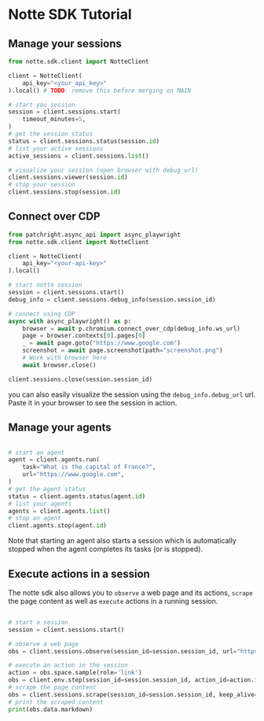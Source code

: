 # Notte SDK Tutorial

## Manage your sessions

```python
from notte.sdk.client import NotteClient

client = NotteClient(
    api_key="<your_api_key>"
).local() # TODO: remove this before merging on MAIN

# start you session
session = client.sessions.start(
    timeout_minutes=5,
)
# get the session status
status = client.sessions.status(session.id)
# list your active sessions
active_sessions = client.sessions.list()

# visualize your session (open browser with debug_url)
client.sessions.viewer(session.id)
# stop your session
client.sessions.stop(session.id)
```

## Connect over CDP

```python
from patchright.async_api import async_playwright
from notte.sdk.client import NotteClient

client = NotteClient(
    api_key="<your-api-key>"
).local()

# start notte session
session = client.sessions.start()
debug_info = client.sessions.debug_info(session.session_id)

# connect using CDP
async with async_playwright() as p:
    browser = await p.chromium.connect_over_cdp(debug_info.ws_url)
    page = browser.contexts[0].pages[0]
    _ = await page.goto("https://www.google.com")
    screenshot = await page.screenshot(path="screenshot.png")
    # Work with browser here
    await browser.close()

client.sessions.close(session.session_id)
```

you can also easily visualize the session using the `debug_info.debug_url` url. Paste it in your browser to see the session in action.



## Manage your agents

```python

# start an agent
agent = client.agents.run(
    task="What is the capital of France?",
    url="https://www.google.com",
)
# get the agent status
status = client.agents.status(agent.id)
# list your agents
agents = client.agents.list()
# stop an agent
client.agents.stop(agent.id)
```

Note that starting an agent also starts a session which is automatically stopped when the agent completes its tasks (or is stopped).


## Execute actions in a session

The notte sdk also allows you to `observe` a web page and its actions, `scrape` the page content as well as `execute` actions in a running session.

```python

# start a session
session = client.sessions.start()

# observe a web page
obs = client.sessions.observe(session_id=session.session_id, url="https://www.google.com", keep_alive=True)

# execute an action in the session
action = obs.space.sample(role='link')
obs = client.env.step(session_id=session.session_id, action_id=action.id, keep_alive=True)
# scrape the page content
obs = client.sessions.scrape(session_id=session.session_id, keep_alive=True)
# print the scraped content
print(obs.data.markdown)
```
